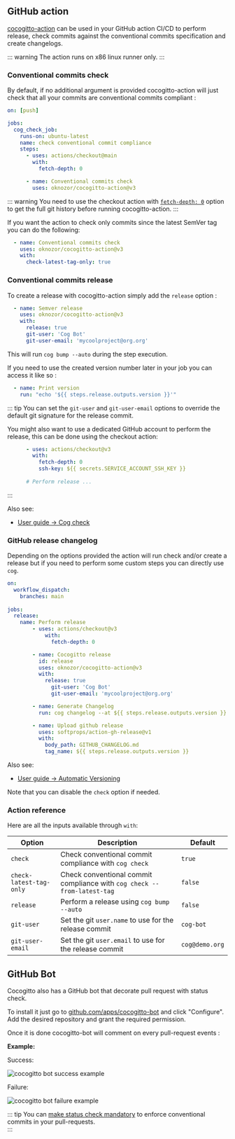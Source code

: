 ## GitHub action

[cocogitto-action](https://github.com/cocogitto/cocogitto-action) can be used in your GitHub action CI/CD to perform release,
check commits against the conventional commits specification and create changelogs. 

::: warning
The action runs on x86 linux runner only. 
:::

### Conventional commits check

By default, if no additional argument is provided cocogitto-action will just check that all your commits are conventional
commits compliant : 
```yaml
on: [push]

jobs:
  cog_check_job:
    runs-on: ubuntu-latest
    name: check conventional commit compliance
    steps:
      - uses: actions/checkout@main
        with:
          fetch-depth: 0

      - name: Conventional commits check
        uses: oknozor/cocogitto-action@v3
```

::: warning
You need to use the checkout action with 
[`fetch-depth: 0`](https://github.com/actions/checkout#fetch-all-history-for-all-tags-and-branches) option to get the 
full git history before running cocogitto-action. 
:::

If you want the action to check only commits since the latest SemVer tag you can do the following: 
```yaml
  - name: Conventional commits check
    uses: oknozor/cocogitto-action@v3
    with:
      check-latest-tag-only: true
```

### Conventional commits release

To create a release with cocogitto-action simply add the `release` option : 

```yaml
  - name: Semver release
    uses: oknozor/cocogitto-action@v3
    with:
      release: true
      git-user: 'Cog Bot'
      git-user-email: 'mycoolproject@org.org'
```

This will run `cog bump --auto` during the step execution. 

If you need to use the created version number later in your job you can access it like so : 
```yaml
  - name: Print version
    run: "echo '${{ steps.release.outputs.version }}'"
```
::: tip
You can set the `git-user` and `git-user-email` options to override the default git signature 
for the release commit.

You might also want to use a dedicated GitHub account to perform the release, this can be done using the checkout action:
```yaml
      - uses: actions/checkout@v3
        with:
          fetch-depth: 0
          ssh-key: ${{ secrets.SERVICE_ACCOUNT_SSH_KEY }}
          
      # Perform release ... 
```
:::

Also see:
* [User guide -> Cog check](../guide/#check-commit-history)

### GitHub release changelog

Depending on the options provided the action will run check and/or create a release but if you need to perform some custom steps
you can directly use `cog`. 

```yaml
on:
  workflow_dispatch:
    branches: main
    
jobs:
  release:
    name: Perform release
        - uses: actions/checkout@v3
            with:
              fetch-depth: 0

        - name: Cocogitto release
          id: release
          uses: oknozor/cocogitto-action@v3
          with:
            release: true
              git-user: 'Cog Bot'
              git-user-email: 'mycoolproject@org.org'

        - name: Generate Changelog
          run: cog changelog --at ${{ steps.release.outputs.version }} -t full_hash > GITHUB_CHANGELOG.md

        - name: Upload github release
          uses: softprops/action-gh-release@v1
          with:
            body_path: GITHUB_CHANGELOG.md
            tag_name: ${{ steps.release.outputs.version }}
```

Also see:
* [User guide -> Automatic Versioning](../guide/#auto-bump)


Note that you can disable the `check` option if needed.

###  Action reference

Here are all the inputs available through `with`:

| Option                  | Description                                                                | Default    |
| -------------------     | -------------------------------------------------------------------------- | -------    |
| `check`                 | Check conventional commit compliance with `cog check`                      |   `true`   |
| `check-latest-tag-only` | Check conventional commit compliance with `cog check --from-latest-tag`    |   `false`  |
| `release`               | Perform a release using `cog bump --auto`                                  |   `false`  |
| `git-user`              | Set the git `user.name` to use for the release commit                      |   `cog-bot`|
| `git-user-email`        | Set the git `user.email` to use for the release commit                     |  `cog@demo.org`|

## GitHub Bot

Cocogitto also has a GitHub bot that decorate pull request with status check. 

To install it just go to [github.com/apps/cocogitto-bot](https://github.com/apps/cocogitto-bot) and click "Configure".
Add the desired repository and grant the required permission.

Once it is done cocogitto-bot will comment on every pull-request events : 

**Example:**

Success: 

![cocogitto bot success example](./cog-bot-ok.png)

Failure:

![cocogitto bot failure example](./cog-bot-ko.png)

::: tip 
You can [make status check mandatory](https://docs.github.com/en/repositories/configuring-branches-and-merges-in-your-repository/defining-the-mergeability-of-pull-requests/troubleshooting-required-status-checks) 
to enforce conventional commits in your  pull-requests.  
:::
